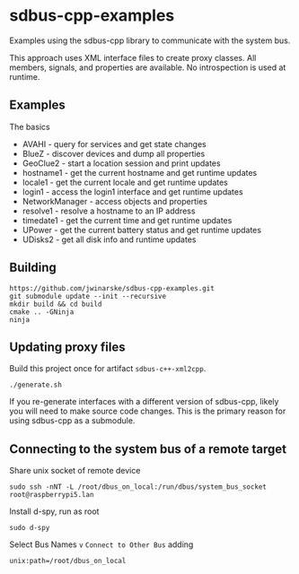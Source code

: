 # sdbus-cpp-examples

Examples using the sdbus-cpp library to communicate with the system bus.

This approach uses XML interface files to create proxy classes. All members, signals, and properties are available. No
introspection is used at runtime.

## Examples

The basics

* AVAHI - query for services and get state changes
* BlueZ - discover devices and dump all properties
* GeoClue2 - start a location session and print updates
* hostname1 - get the current hostname and get runtime updates
* locale1 - get the current locale and get runtime updates
* login1 - access the login1 interface and get runtime updates
* NetworkManager - access objects and properties
* resolve1 - resolve a hostname to an IP address
* timedate1 - get the current time and get runtime updates
* UPower - get the current battery status and get runtime updates
* UDisks2 - get all disk info and runtime updates

## Building

    https://github.com/jwinarske/sdbus-cpp-examples.git
    git submodule update --init --recursive
    mkdir build && cd build
    cmake .. -GNinja
    ninja

## Updating proxy files

Build this project once for artifact `sdbus-c++-xml2cpp`.

    ./generate.sh

If you re-generate interfaces with a different version of sdbus-cpp, likely you will need to make source code changes.
This is the primary reason for using sdbus-cpp as a submodule.

## Connecting to the system bus of a remote target

Share unix socket of remote device

    sudo ssh -nNT -L /root/dbus_on_local:/run/dbus/system_bus_socket root@raspberrypi5.lan

Install d-spy, run as root

    sudo d-spy

Select Bus Names `v` `Connect to Other Bus` adding

    unix:path=/root/dbus_on_local